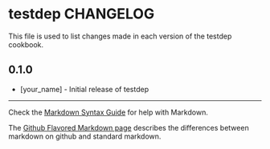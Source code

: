 testdep CHANGELOG
=================

This file is used to list changes made in each version of the testdep cookbook.

0.1.0
-----
- [your_name] - Initial release of testdep

- - -
Check the [Markdown Syntax Guide](http://daringfireball.net/projects/markdown/syntax) for help with Markdown.

The [Github Flavored Markdown page](http://github.github.com/github-flavored-markdown/) describes the differences between markdown on github and standard markdown.
